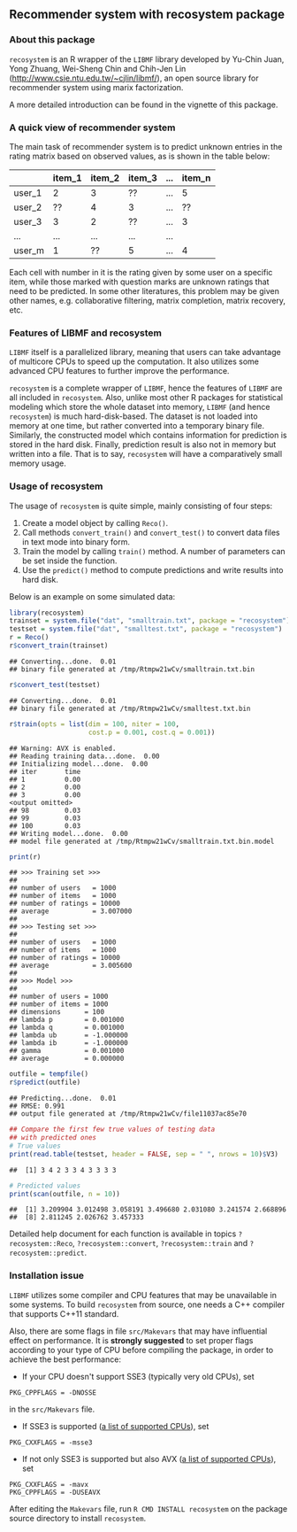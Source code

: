 ## Recommender system with recosystem package

### About this package

`recosystem` is an R wrapper of the `LIBMF` library developed by
Yu-Chin Juan, Yong Zhuang, Wei-Sheng Chin and Chih-Jen Lin
(http://www.csie.ntu.edu.tw/~cjlin/libmf/),
an open source library for recommender system using marix factorization.

A more detailed introduction can be found in the vignette of this package.

### A quick view of recommender system

The main task of recommender system is to predict unknown entries in the
rating matrix based on observed values, as is shown in the table below:

|        | item_1 | item_2 | item_3 | ... | item_n |
|--------|--------|--------|--------|-----|--------|
| user_1 | 2      | 3      | ??     | ... | 5      |
| user_2 | ??     | 4      | 3      | ... | ??     |
| user_3 | 3      | 2      | ??     | ... | 3      |
| ...    | ...    | ...    | ...    | ... |        |
| user_m | 1      | ??     | 5      | ... | 4      |

Each cell with number in it is the rating given by some user on a specific
item, while those marked with question marks are unknown ratings that need
to be predicted. In some other literatures, this problem may be given other
names, e.g. collaborative filtering, matrix completion, matrix recovery, etc.

### Features of LIBMF and recosystem

`LIBMF` itself is a parallelized library, meaning that users can take
advantage of multicore CPUs to speed up the computation. It also utilizes 
some advanced CPU features to further improve the performance.

`recosystem` is a complete wrapper of `LIBMF`, hence the features of `LIBMF`
are all included in `recosystem`. Also, unlike most other R packages for
statistical modeling which store the whole dataset into memory,
`LIBMF` (and hence `recosystem`) is much hard-disk-based. The dataset
is not loaded into memory at one time, but rather converted into a
temporary binary file. Similarly, the constructed model which contains
information for prediction is stored in the hard disk. Finally,
prediction result is also not in memory but written into a file.
That is to say, `recosystem` will have a comparatively small memory usage.

### Usage of recosystem

The usage of `recosystem` is quite simple, mainly consisting of four steps:

1. Create a model object by calling `Reco()`.
2. Call methods `convert_train()` and `convert_test()` to convert data
files in text mode into binary form.
3. Train the model by calling `train()` method. A number of parameters
can be set inside the function.
4. Use the `predict()` method to compute predictions and write results
into hard disk.

Below is an example on some simulated data:


```r
library(recosystem)
trainset = system.file("dat", "smalltrain.txt", package = "recosystem")
testset = system.file("dat", "smalltest.txt", package = "recosystem")
r = Reco()
r$convert_train(trainset)
```

```
## Converting...done.  0.01
## binary file generated at /tmp/Rtmpw21wCv/smalltrain.txt.bin
```

```r
r$convert_test(testset)
```

```
## Converting...done.  0.01
## binary file generated at /tmp/Rtmpw21wCv/smalltest.txt.bin
```

```r
r$train(opts = list(dim = 100, niter = 100,
                    cost.p = 0.001, cost.q = 0.001))
```

```
## Warning: AVX is enabled.
## Reading training data...done.  0.00
## Initializing model...done.  0.00
## iter       time
## 1          0.00
## 2          0.00
## 3          0.00
<output omitted>
## 98         0.03
## 99         0.03
## 100        0.03
## Writing model...done.  0.00
## model file generated at /tmp/Rtmpw21wCv/smalltrain.txt.bin.model
```

```r
print(r)
```

```
## >>> Training set >>>
## 
## number of users   = 1000
## number of items   = 1000
## number of ratings = 10000
## average           = 3.007000
## 
## >>> Testing set >>>
## 
## number of users   = 1000
## number of items   = 1000
## number of ratings = 10000
## average           = 3.005600
## 
## >>> Model >>>
## 
## number of users = 1000
## number of items = 1000
## dimensions      = 100
## lambda p        = 0.001000
## lambda q        = 0.001000
## lambda ub       = -1.000000
## lambda ib       = -1.000000
## gamma           = 0.001000
## average         = 0.000000
```

```r
outfile = tempfile()
r$predict(outfile)
```

```
## Predicting...done.  0.01
## RMSE: 0.991
## output file generated at /tmp/Rtmpw21wCv/file11037ac85e70
```

```r
## Compare the first few true values of testing data
## with predicted ones
# True values
print(read.table(testset, header = FALSE, sep = " ", nrows = 10)$V3)
```

```
##  [1] 3 4 2 3 3 4 3 3 3 3
```

```r
# Predicted values
print(scan(outfile, n = 10))
```

```
##  [1] 3.209904 3.012498 3.058191 3.496680 2.031080 3.241574 2.668896
##  [8] 2.811245 2.026762 3.457333
```

Detailed help document for each function is available in topics
`?recosystem::Reco`, `?recosystem::convert`, `?recosystem::train`
and `?recosystem::predict`.

### Installation issue

`LIBMF` utilizes some compiler and CPU features that may be unavailable
in some systems. To build `recosystem` from source, one needs a C++
compiler that supports C++11 standard.

Also, there are some flags in file `src/Makevars` that may have influential
effect on performance. It is **strongly suggested** to set proper flags
according to your type of CPU before compiling the package, in order to
achieve the best performance:

- If your CPU doesn't support SSE3 (typically very old CPUs), set
```
PKG_CPPFLAGS = -DNOSSE
```
in the `src/Makevars` file.
- If SSE3 is supported
([a list of supported CPUs](http://en.wikipedia.org/wiki/SSE3)), set
```
PKG_CXXFLAGS = -msse3
```
- If not only SSE3 is supported but also AVX
([a list of supported CPUs](http://en.wikipedia.org/wiki/Advanced_Vector_Extensions)), set
```
PKG_CXXFLAGS = -mavx
PKG_CPPFLAGS = -DUSEAVX
```

After editing the `Makevars` file, run `R CMD INSTALL recosystem` on
the package source directory to install `recosystem`.
